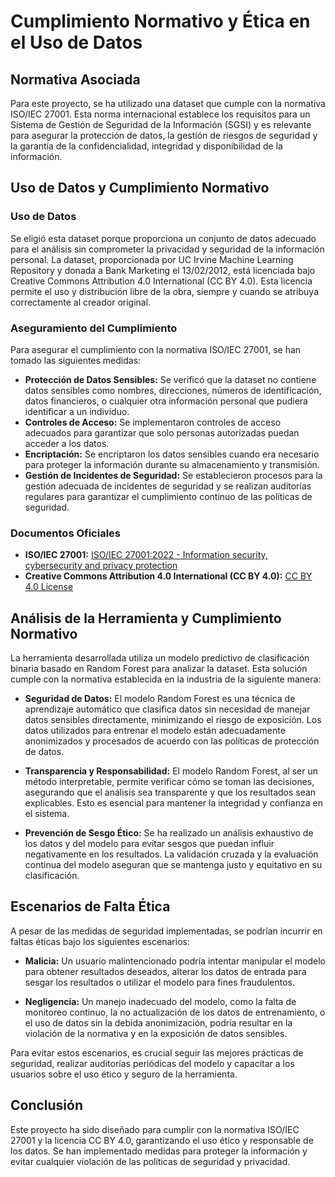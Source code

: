 # Cumplimiento Normativo y Ética en el Uso de Datos

## Normativa Asociada

Para este proyecto, se ha utilizado una dataset que cumple con la normativa ISO/IEC 27001. Esta norma internacional establece los requisitos para un Sistema de Gestión de Seguridad de la Información (SGSI) y es relevante para asegurar la protección de datos, la gestión de riesgos de seguridad y la garantía de la confidencialidad, integridad y disponibilidad de la información.

## Uso de Datos y Cumplimiento Normativo

### Uso de Datos

Se eligió esta dataset porque proporciona un conjunto de datos adecuado para el análisis sin comprometer la privacidad y seguridad de la información personal. La dataset, proporcionada por UC Irvine Machine Learning Repository y donada a Bank Marketing el 13/02/2012, está licenciada bajo Creative Commons Attribution 4.0 International (CC BY 4.0). Esta licencia permite el uso y distribución libre de la obra, siempre y cuando se atribuya correctamente al creador original.

### Aseguramiento del Cumplimiento

Para asegurar el cumplimiento con la normativa ISO/IEC 27001, se han tomado las siguientes medidas:

- **Protección de Datos Sensibles:** Se verificó que la dataset no contiene datos sensibles como nombres, direcciones, números de identificación, datos financieros, o cualquier otra información personal que pudiera identificar a un individuo.
- **Controles de Acceso:** Se implementaron controles de acceso adecuados para garantizar que solo personas autorizadas puedan acceder a los datos.
- **Encriptación:** Se encriptaron los datos sensibles cuando era necesario para proteger la información durante su almacenamiento y transmisión.
- **Gestión de Incidentes de Seguridad:** Se establecieron procesos para la gestión adecuada de incidentes de seguridad y se realizan auditorías regulares para garantizar el cumplimiento continuo de las políticas de seguridad.

### Documentos Oficiales

- **ISO/IEC 27001:** [ISO/IEC 27001:2022 - Information security, cybersecurity and privacy protection](https://www.iso.org/standard/82875.html)
- **Creative Commons Attribution 4.0 International (CC BY 4.0):** [CC BY 4.0 License](https://creativecommons.org/licenses/by/4.0/)

## Análisis de la Herramienta y Cumplimiento Normativo

La herramienta desarrollada utiliza un modelo predictivo de clasificación binaria basado en Random Forest para analizar la dataset. Esta solución cumple con la normativa establecida en la industria de la siguiente manera:

- **Seguridad de Datos:** El modelo Random Forest es una técnica de aprendizaje automático que clasifica datos sin necesidad de manejar datos sensibles directamente, minimizando el riesgo de exposición. Los datos utilizados para entrenar el modelo están adecuadamente anonimizados y procesados de acuerdo con las políticas de protección de datos.
  
- **Transparencia y Responsabilidad:** El modelo Random Forest, al ser un método interpretable, permite verificar cómo se toman las decisiones, asegurando que el análisis sea transparente y que los resultados sean explicables. Esto es esencial para mantener la integridad y confianza en el sistema.
  
- **Prevención de Sesgo Ético:** Se ha realizado un análisis exhaustivo de los datos y del modelo para evitar sesgos que puedan influir negativamente en los resultados. La validación cruzada y la evaluación continua del modelo aseguran que se mantenga justo y equitativo en su clasificación.

## Escenarios de Falta Ética

A pesar de las medidas de seguridad implementadas, se podrían incurrir en faltas éticas bajo los siguientes escenarios:

- **Malicia:** Un usuario malintencionado podría intentar manipular el modelo para obtener resultados deseados, alterar los datos de entrada para sesgar los resultados o utilizar el modelo para fines fraudulentos.
  
- **Negligencia:** Un manejo inadecuado del modelo, como la falta de monitoreo continuo, la no actualización de los datos de entrenamiento, o el uso de datos sin la debida anonimización, podría resultar en la violación de la normativa y en la exposición de datos sensibles.

Para evitar estos escenarios, es crucial seguir las mejores prácticas de seguridad, realizar auditorías periódicas del modelo y capacitar a los usuarios sobre el uso ético y seguro de la herramienta.

## Conclusión

Este proyecto ha sido diseñado para cumplir con la normativa ISO/IEC 27001 y la licencia CC BY 4.0, garantizando el uso ético y responsable de los datos. Se han implementado medidas para proteger la información y evitar cualquier violación de las políticas de seguridad y privacidad.
